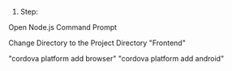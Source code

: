 1. Step:

Open Node.js Command Prompt

Change Directory to the Project Directory "Frontend"

"cordova platform add browser"
"cordova platform add android"